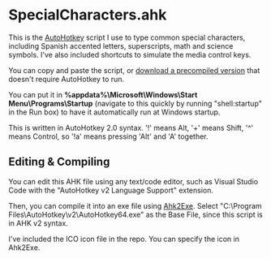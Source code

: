 # SpecialCharacters.ahk
This is the <a href="https://www.autohotkey.com/">AutoHotkey</a> script I use to type common special characters, including Spanish accented letters, superscripts, math and science symbols. I've also included shortcuts to simulate the media control keys.

You can copy and paste the script, or <a href="https://bradshacks.com/Bin/SpecialCharacters.exe">download a precompiled version</a> that doesn't require AutoHotkey to run.

You can put it in <strong>%appdata%\Microsoft\Windows\Start Menu\Programs\Startup</strong> (navigate to this quickly by running "shell:startup" in the Run box) to have it automatically run at Windows startup.

This is written in AutoHotkey 2.0 syntax.
'!' means Alt, '+' means Shift, '^' means Control, so '!a' means pressing 'Alt' and 'A' together.

## Editing & Compiling
You can edit this AHK file using any text/code editor, such as Visual Studio Code with the "AutoHotkey v2 Language Support" extension.

Then, you can compile it into an exe file using [Ahk2Exe](https://github.com/AutoHotkey/Ahk2Exe). Select "C:\Program Files\AutoHotkey\v2\AutoHotkey64.exe" as the Base File, since this script is in AHK v2 syntax.

I've included the ICO icon file in the repo. You can specify the icon in Ahk2Exe.
